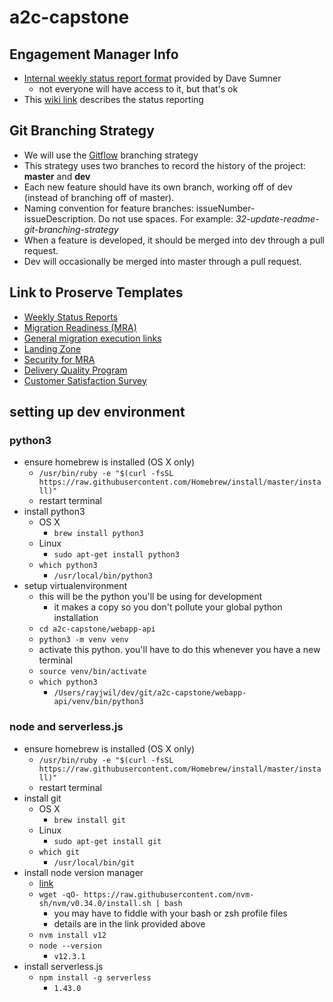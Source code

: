 # a2c-capstone

## Engagement Manager Info
- [Internal weekly status report format](https://confluence.aws-proserve.org/confluence/display/EDF/How+to+produce+a+weekly+status+-+Internal) provided by Dave Sumner
    - not everyone will have access to it, but that's ok
- This [wiki link](https://w.amazon.com/index.php/Technical%20Program%20Manager/Reporting%20Status) describes the status reporting

## Git Branching Strategy
- We will use the [Gitflow](https://www.atlassian.com/git/tutorials/comparing-workflows/gitflow-workflow) branching strategy
- This strategy uses two branches to record the history of the project: **master** and **dev**
- Each new feature should have its own branch, working off of dev (instead of branching off of master). 
- Naming convention for feature branches: issueNumber-issueDescription. Do not use spaces. For example: *32-update-readme-git-branching-strategy*
- When a feature is developed, it should be merged into dev through a pull request. 
- Dev will occasionally be merged into master through a pull request.

## Link to Proserve Templates
- [Weekly Status Reports](https://confluence.aws-proserve.org/confluence/pages/viewpage.action?spaceKey=EDF&title=How+to+produce+a+weekly+status+-+Internal)
- [Migration Readiness (MRA)](https://confluence.aws-proserve.org/confluence/display/STAGE/Readiness+Assessment)
- [General migration execution links](https://confluence.aws-proserve.org/confluence/display/STAGE/Execution%3A+Deliverables)
- [Landing Zone](https://confluence.aws-proserve.org/confluence/display/STAGE/AWS+Landing+Zone)
- [Security for MRA](https://confluence.aws-proserve.org/confluence/display/STAGE/Security%3A+Deliverables)
- [Delivery Quality Program](https://drive.corp.amazon.com/folders/AWS%20ProServe%20Ops/Tools/Deal%20Quality/DQ%20Templates)
- [Customer Satisfaction Survey](https://w.amazon.com/bin/view/AWS/Teams/Proserve/Customer_Satisfaction_V2/)

## setting up dev environment

### python3

- ensure homebrew is installed (OS X only)
    - `/usr/bin/ruby -e "$(curl -fsSL https://raw.githubusercontent.com/Homebrew/install/master/install)"`
    - restart terminal
- install python3
    - OS X
        - `brew install python3`
    - Linux
        - `sudo apt-get install python3`
    - `which python3`
        - `/usr/local/bin/python3`
- setup virtualenvironment
    - this will be the python you'll be using for development
        - it makes a copy so you don't pollute your global python installation
    - `cd a2c-capstone/webapp-api`
    - `python3 -m venv venv`
    - activate this python. you'll have to do this whenever you have a new terminal
    - `source venv/bin/activate`
    - `which python3`
        - `/Users/rayjwil/dev/git/a2c-capstone/webapp-api/venv/bin/python3`

### node and serverless.js

- ensure homebrew is installed (OS X only)
    - `/usr/bin/ruby -e "$(curl -fsSL https://raw.githubusercontent.com/Homebrew/install/master/install)"`
    - restart terminal
- install git
    - OS X
        - `brew install git`
    - Linux
        - `sudo apt-get install git`
    - `which git`
        - `/usr/local/bin/git`
- install node version manager
    - [link](https://github.com/nvm-sh/nvm)
    - `wget -qO- https://raw.githubusercontent.com/nvm-sh/nvm/v0.34.0/install.sh | bash`
        - you may have to fiddle with your bash or zsh profile files
        - details are in the link provided above
    - `nvm install v12`
    - `node --version`
        - `v12.3.1`
- install serverless.js
    - `npm install -g serverless`
        - `1.43.0`
